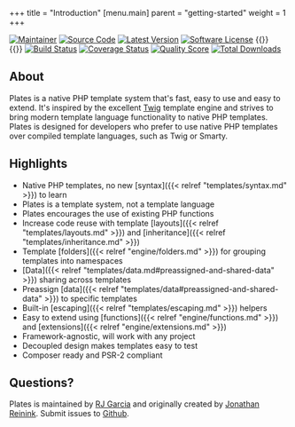 +++
title = "Introduction"
[menu.main]
parent = "getting-started"
weight = 1
+++

[![Maintainer](http://img.shields.io/badge/maintainer-@ragboyjr-blue.svg?style=flat-square)](https://twitter.com/reinink)
[![Source Code](http://img.shields.io/badge/source-league/plates-blue.svg?style=flat-square)](https://github.com/thephpleague/plates)
[![Latest Version](https://img.shields.io/github/release/thephpleague/plates.svg?style=flat-square)](https://github.com/thephpleague/plates/releases)
[![Software License](https://img.shields.io/badge/license-MIT-brightgreen.svg?style=flat-square)](https://github.com/thephpleague/plates/blob/master/LICENSE)
{{<html>}}<br/>{{</html>}}
[![Build Status](https://img.shields.io/github/workflow/status/thephpleague/plates/PHP/v3?style=flat-square)](https://github.com/thephpleague/plates/actions?query=workflow%3APHP+branch%3Av3)
[![Coverage Status](https://img.shields.io/scrutinizer/coverage/g/thephpleague/plates.svg?style=flat-square)](https://scrutinizer-ci.com/g/thephpleague/plates/code-structure)
[![Quality Score](https://img.shields.io/scrutinizer/g/thephpleague/plates.svg?style=flat-square)](https://scrutinizer-ci.com/g/thephpleague/plates)
[![Total Downloads](https://img.shields.io/packagist/dt/league/plates.svg?style=flat-square)](https://packagist.org/packages/league/plates)

## About

Plates is a native PHP template system that's fast, easy to use and easy to extend. It's inspired by the excellent [Twig](http://twig.sensiolabs.org/) template engine and strives to bring modern template language functionality to native PHP templates. Plates is designed for developers who prefer to use native PHP templates over compiled template languages, such as Twig or Smarty.

## Highlights

-   Native PHP templates, no new [syntax]({{< relref "templates/syntax.md" >}}) to learn
-   Plates is a template system, not a template language
-   Plates encourages the use of existing PHP functions
-   Increase code reuse with template [layouts]({{< relref "templates/layouts.md" >}}) and [inheritance]({{< relref "templates/inheritance.md" >}})
-   Template [folders]({{< relref "engine/folders.md" >}}) for grouping templates into namespaces
-   [Data]({{< relref "templates/data.md#preassigned-and-shared-data" >}}) sharing across templates
-   Preassign [data]({{< relref "templates/data#preassigned-and-shared-data" >}}) to specific templates
-   Built-in [escaping]({{< relref "templates/escaping.md" >}}) helpers
-   Easy to extend using [functions]({{< relref "engine/functions.md" >}}) and [extensions]({{< relref "engine/extensions.md" >}})
-   Framework-agnostic, will work with any project
-   Decoupled design makes templates easy to test
-   Composer ready and PSR-2 compliant

## Questions?

Plates is maintained by [RJ Garcia](https://twitter.com/ragboyjr) and originally created by [Jonathan Reinink](https://twitter.com/reinink). Submit issues to [Github](https://github.com/thephpleague/plates/issues).
